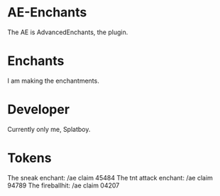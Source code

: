 # AE-Enchants
The AE is AdvancedEnchants, the plugin.

# Enchants
I am making the enchantments.

# Developer
Currently only me, Splatboy.

# Tokens
The sneak enchant: /ae claim 45484
The tnt attack enchant: /ae claim 94789
The fireballhit: /ae claim 04207
